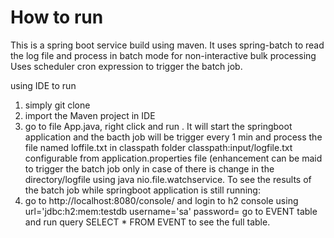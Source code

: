 # How to run
This is a spring boot service build using maven. It uses spring-batch to read the log file and process in batch mode for non-interactive bulk processing
Uses scheduler cron expression to trigger the batch job. 

using IDE to run 
1. simply git clone
2. import the Maven project in IDE
3. go to file App.java, right click and run . It will start the springboot application and the bacth job will be trigger every 1 min and process the file named loffile.txt in classpath folder classpath:input/logfile.txt configurable from application.properties file
(enhancement can be maid to trigger the batch job only in case of there is change in the directory/logfile using java nio.file.watchservice.
To see the results of the batch job while springboot application is still running:
4. go to http://localhost:8080/console/ and login to h2 console using url='jdbc:h2:mem:testdb username='sa' password=<empty>
   go to EVENT table and run query SELECT * FROM EVENT to see the full table. 
